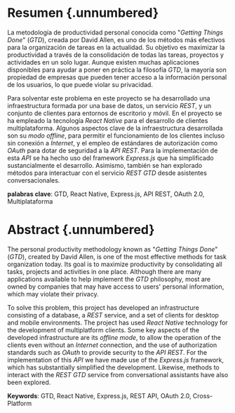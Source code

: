 <!-- Leave a blank line before the title -->

# Resumen {.unnumbered}

La metodología de productividad personal conocida como "*Getting Things Done*" (*GTD*), creada por David Allen, es uno de los métodos más efectivos para la organización de tareas en la actualidad. Su objetivo es maximizar la productividad a través de la consolidación de todas las tareas, proyectos y actividades en un solo lugar. Aunque existen muchas aplicaciones disponibles para ayudar a poner en práctica la filosofía *GTD*, la mayoría son propiedad de empresas que pueden tener acceso a la información personal de los usuarios, lo que puede violar su privacidad. 

Para solventar este problema en este proyecto se ha desarrollado una infraestructura formada por una base de datos, un servicio *REST*, y un conjunto de clientes  para entornos de escritorio y móvil. En el proyecto se ha empleado la tecnología *React Native* para el desarrollo de clientes multiplataforma. Algunos aspectos clave de la infraestructura desarrollada son su *modo offline*, para permitir el funcionamiento de los clientes incluso sin conexión a *Internet*, y el empleo de estándares de autorización como *OAuth* para dotar de seguridad a la *API REST*. Para la implementación de esta *API* se ha hecho uso del framework *Express.js* que ha simplificado sustancialmente el desarrollo. Asimismo, también se han explorado métodos para interactuar con el servicio *REST GTD* desde asistentes conversacionales.

**palabras clave**: GTD, React Native, Express.js, API REST, OAuth 2.0, Multiplataforma

# Abstract {.unnumbered}

The personal productivity methodology known as "*Getting Things Done*" (*GTD*), created by David Allen, is one of the most effective methods for task organization today. Its goal is to maximize productivity by consolidating all tasks, projects and activities in one place. Although there are many applications available to help implement the *GTD* philosophy, most are owned by companies that may have access to users' personal information, which may violate their privacy. 

To solve this problem, this project has developed an infrastructure consisting of a database, a *REST* service, and a set of clients for desktop and mobile environments. The project has used *React Native* technology for the development of multiplatform clients. Some key aspects of the developed infrastructure are its *offline mode*, to allow the operation of the clients even without an *Internet* connection, and the use of authorization standards such as *OAuth* to provide security to the *API REST*. For the implementation of this *API* we have made use of the *Express.js* framework, which has substantially simplified the development. Likewise, methods to interact with the *REST GTD* service from conversational assistants have also been explored.

**Keywords**: GTD, React Native, Express.js, REST API, OAuth 2.0, Cross-Platform
